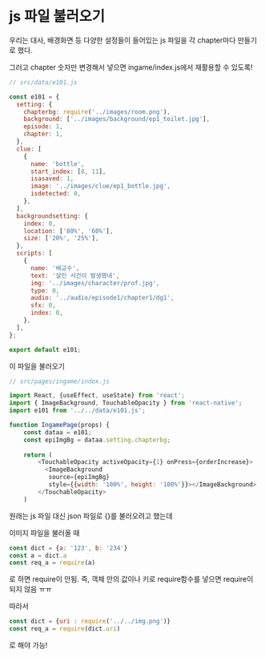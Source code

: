 # js 파일 불러오기

우리는 대사, 배경화면 등 다양한 설정들이 들어있는 js 파일을 각 chapter마다 만들기로 했다.

그러고 chapter 숫자만 변경해서 넣으면  ingame/index.js에서 재활용할 수 있도록!



```js
// src/data/e101.js

const e101 = {
  setting: {
    chapterbg: require('../images/room.png'),
    background: ['../images/background/ep1_toilet.jpg'],
    episode: 1,
    chapter: 1,
  },
  clue: [
    {
      name: 'bottle',
      start_index: [8, 11],
      isasaved: 1,
      image: '../images/clue/ep1_bottle.jpg',
      isdetected: 0,
    },
  ],
  backgroundsetting: {
    index: 0,
    location: ['80%', '60%'],
    size: ['20%', '25%'],
  },
  scripts: [
    {
      name: '배교수',
      text: '살인 사건이 발생했네',
      img: '../images/character/prof.jpg',
      type: 0,
      audio: '../audio/episode1/chapter1/dg1',
      sfx: 0,
      index: 0,
    },
  ],
};

export default e101;
```



이 파일을 불러오기

```js
// src/pages/ingame/index.js

import React, {useEffect, useState} from 'react';
import { ImageBackground, TouchableOpacity } from 'react-native';
import e101 from '../../data/e101.js';

function IngamePage(props) {
    const dataa = e101;
    const epiImgBg = dataa.setting.chapterbg;
    
    return (
        <TouchableOpacity activeOpacity={1} onPress={orderIncrease}>
          <ImageBackground
           source={epiImgBg}
           style={{width: '100%', height: '100%'}}></ImageBackground>
        </TouchableOpacity>
    )
```



원래는 js 파일 대신 json 파일로 {}를 불러오려고 했는데

이미지 파일을 불러올 때 

```js
const dict = {a: '123', b: '234'}
const a = dict.a
const req_a = require(a)
```

로 하면 require이 안됨. 즉, 객체 안의 값이나 키로 require함수를 넣으면 require이 되지 않음 ㅠㅠ 

따라서 

```js
const dict = {uri : require('../../img.png')}
const req_a = require(dict.uri)
```

로 해야 가능!